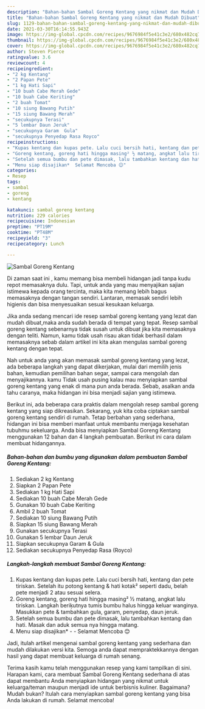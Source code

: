 ```yaml
---
description: "Bahan-bahan Sambal Goreng Kentang yang nikmat dan Mudah Dibuat"
title: "Bahan-bahan Sambal Goreng Kentang yang nikmat dan Mudah Dibuat"
slug: 1129-bahan-bahan-sambal-goreng-kentang-yang-nikmat-dan-mudah-dibuat
date: 2021-03-30T16:14:55.943Z
image: https://img-global.cpcdn.com/recipes/9676984f5e41c3e2/680x482cq70/sambal-goreng-kentang-foto-resep-utama.jpg
thumbnail: https://img-global.cpcdn.com/recipes/9676984f5e41c3e2/680x482cq70/sambal-goreng-kentang-foto-resep-utama.jpg
cover: https://img-global.cpcdn.com/recipes/9676984f5e41c3e2/680x482cq70/sambal-goreng-kentang-foto-resep-utama.jpg
author: Steven Pierce
ratingvalue: 3.6
reviewcount: 4
recipeingredient:
- "2 kg Kentang"
- "2 Papan Pete"
- "1 kg Hati Sapi"
- "10 buah Cabe Merah Gede"
- "10 buah Cabe Keriting"
- "2 buah Tomat"
- "10 siung Bawang Putih"
- "15 siung Bawang Merah"
- "secukupnya Terasi"
- "5 lembar Daun Jeruk"
- "secukupnya Garam  Gula"
- "secukupnya Penyedap Rasa Royco"
recipeinstructions:
- "Kupas kentang dan kupas pete. Lalu cuci bersih hati, kentang dan pete tiriskan. Setelah itu potong kentang &amp; hati kotak² seperti dadu, belah pete menjadi 2 atau sesuai selera."
- "Goreng kentang, goreng hati hingga masing² ½ matang, angkat lalu tiriskan. Langkah beriķutnya tumis bumbu halus hingga keluar wanginya. Masukkan pete &amp; tambahkan gula, garam, penyedap, daun jeruk."
- "Setelah semua bumbu dan pete dimasak, lalu tambahkan kentang dan hati. Masak dan aduk semua nya hingga matang."
- "Menu siap disajikan*  Selamat Mencoba 😊"
categories:
- Resep
tags:
- sambal
- goreng
- kentang

katakunci: sambal goreng kentang 
nutrition: 229 calories
recipecuisine: Indonesian
preptime: "PT19M"
cooktime: "PT48M"
recipeyield: "3"
recipecategory: Lunch

---
```



![Sambal Goreng Kentang](https://img-global.cpcdn.com/recipes/9676984f5e41c3e2/680x482cq70/sambal-goreng-kentang-foto-resep-utama.jpg)

Di zaman  saat ini , kamu memang bisa membeli hidangan jadi tanpa kudu repot memasaknya dulu. Tapi, untuk anda yang mau menyajikan sajian istimewa kepada orang tercinta, maka kita memang lebih bagus memasaknya dengan tangan sendiri. Lantaran, memasak sendiri lebih higienis dan bisa menyesuaikan sesuai kesukaan keluarga.

Jika anda sedang mencari ide resep sambal goreng kentang yang lezat dan mudah dibuat,maka anda sudah berada di tempat yang tepat. Resep sambal goreng kentang  sebenarnya tidak susah untuk dibuat jika kita memasaknya dengan teliti. Namun, kamu tidak usah risau akan tidak berhasil dalam memasaknya 
sebab dalam artikel ini kita akan mengulas sambal goreng kentang dengan tepat.  



Nah untuk anda yang akan memasak sambal goreng kentang yang lezat, ada beberapa langkah yang dapat dikerjakan, mulai dari memilih jenis bahan, kemudian pemilihan bahan segar, sampai cara mengolah dan menyajikannya. kamu Tidak usah pusing kalau mau menyiapkan sambal goreng kentang yang enak di mana pun anda berada. Sebab, asalkan anda  tahu caranya, maka hidangan ini bisa menjadi sajian yang istimewa.

Berikut ini, ada beberapa cara praktis  dalam mengolah resep sambal goreng kentang yang siap dikreasikan. Sekarang, yuk kita coba ciptakan sambal goreng kentang sendiri di rumah. Tetap berbahan yang sederhana, hidangan ini bisa memberi manfaat untuk membantu menjaga kesehatan tubuhmu sekeluarga. Anda bisa menyiapkan Sambal Goreng Kentang menggunakan 12 bahan dan 4 langkah pembuatan. Berikut ini cara dalam membuat hidangannya.

<!--inarticleads1-->

##### Bahan-bahan dan bumbu yang digunakan dalam pembuatan Sambal Goreng Kentang:

1. Sediakan 2 kg Kentang
1. Siapkan 2 Papan Pete
1. Sediakan 1 kg Hati Sapi
1. Sediakan 10 buah Cabe Merah Gede
1. Gunakan 10 buah Cabe Keriting
1. Ambil 2 buah Tomat
1. Sediakan 10 siung Bawang Putih
1. Siapkan 15 siung Bawang Merah
1. Gunakan secukupnya Terasi
1. Gunakan 5 lembar Daun Jeruk
1. Siapkan secukupnya Garam &amp; Gula
1. Sediakan secukupnya Penyedap Rasa (Royco)




<!--inarticleads2-->

##### Langkah-langkah membuat Sambal Goreng Kentang:

1. Kupas kentang dan kupas pete. Lalu cuci bersih hati, kentang dan pete tiriskan. Setelah itu potong kentang &amp; hati kotak² seperti dadu, belah pete menjadi 2 atau sesuai selera.
1. Goreng kentang, goreng hati hingga masing² ½ matang, angkat lalu tiriskan. Langkah beriķutnya tumis bumbu halus hingga keluar wanginya. Masukkan pete &amp; tambahkan gula, garam, penyedap, daun jeruk.
1. Setelah semua bumbu dan pete dimasak, lalu tambahkan kentang dan hati. Masak dan aduk semua nya hingga matang.
1. Menu siap disajikan* -  - Selamat Mencoba 😊




Jadi, itulah artikel mengenai  sambal goreng kentang  yang sederhana dan mudah dilakukan versi kita. Semoga anda dapat mempraktekkannya dengan hasil yang dapat membuat keluarga di rumah senang. 

Terima kasih kamu telah menggunakan resep yang kami tampilkan di sini. Harapan kami, cara membuat  Sambal Goreng Kentang sederhana di atas dapat membantu Anda menyiapkan hidangan yang nikmat untuk keluarga/teman maupun menjadi ide untuk berbisnis kuliner. Bagaimana? Mudah bukan? Itulah cara menyiapkan sambal goreng kentang yang bisa Anda lakukan di rumah. Selamat mencoba!

